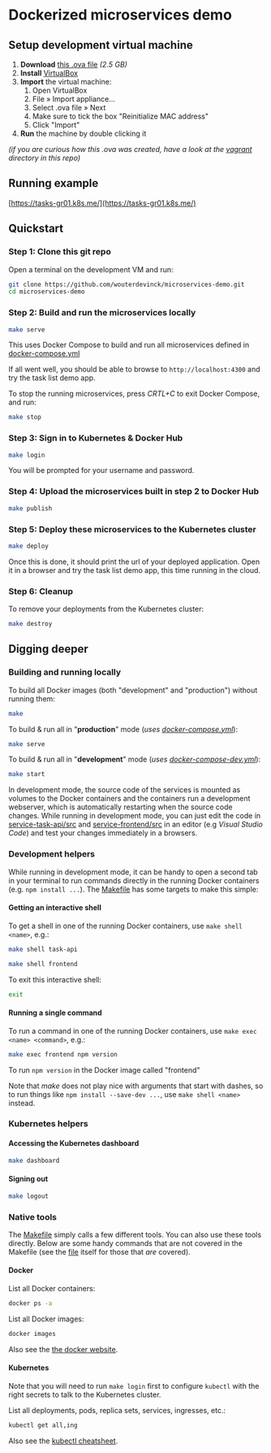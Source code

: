 # Dockerized microservices demo

## Setup development virtual machine

 1. **Download** [this .ova file](https://drive.google.com/open?id=1SGMkOM16DFN8HcQ4X6Ue3g5flHL010f3) _(2.5 GB)_
 2. **Install** [VirtualBox](http://www.oracle.com/technetwork/server-storage/virtualbox/downloads/index.html)
 3. **Import** the virtual machine:
	 1. Open VirtualBox
	 2. File &raquo; Import appliance...
	 3. Select .ova file &raquo; Next
	 4. Make sure to tick the box "Reinitialize MAC address"
	 5. Click "Import"
 4. **Run** the machine by double clicking it

_(if you are curious how this .ova was created, have a look at the [vagrant](vagrant) directory in this repo)_

## Running example

[https://tasks-gr01.k8s.me/](https://tasks-gr01.k8s.me/)

## Quickstart

### Step 1: Clone this git repo

Open a terminal on the development VM and run:

 ```bash
git clone https://github.com/wouterdevinck/microservices-demo.git
cd microservices-demo
```

### Step 2: Build and run the microservices locally

```bash
make serve
```

This uses Docker Compose to build and run all microservices defined in [docker-compose.yml](docker-compose.yml)

If all went well, you should be able to browse to ```http://localhost:4300``` and try the task list demo app.

To stop the running microservices, press *CRTL+C* to exit Docker Compose, and run:

```bash
make stop
```

### Step 3: Sign in to Kubernetes & Docker Hub

```bash
make login
```
You will be prompted for your username and password.

### Step 4: Upload the microservices built in step 2 to Docker Hub

```bash
make publish
```

### Step 5: Deploy these microservices to the Kubernetes cluster

```bash
make deploy
```

Once this is done, it should print the url of your deployed application. Open it in a browser and try the task list demo app, this time running in the cloud.

### Step 6: Cleanup

To remove your deployments from the Kubernetes cluster:

```bash
make destroy
```

## Digging deeper

### Building and running locally

To build all Docker images (both "development" and "production") without running them:

```bash
make
```

To build & run all in "**production**" mode (_uses [docker-compose.yml](docker-compose.yml)_):
```bash
make serve
```

To build & run all  in "**development**" mode (_uses [docker-compose-dev.yml](docker-compose-dev.yml)_):
```bash
make start
```

In development mode, the source code of the services is mounted as volumes to the Docker containers and the containers run a development webserver, which is automatically restarting when the source code changes. While running in development mode, you can just edit the code in [service-task-api/src](service-task-api/src) and [service-frontend/src](service-frontend/src) in an editor (e.g _Visual Studio Code_) and test your changes immediately in a browsers.

### Development helpers

While running in development mode, it can be handy to open a second tab in your terminal to run commands directly in the running Docker containers (e.g. ```npm install ...```). The [Makefile](Makefile) has some targets to make this simple:

####  Getting an interactive shell

To get a shell in one of the running Docker containers, use ```make shell <name>```, e.g.:
```bash
make shell task-api
```
```bash
make shell frontend
```
To exit this interactive shell:
```bash
exit
```

#### Running a single command

To run a command in one of the running Docker containers, use ```make exec <name> <command>```, e.g.:
```bash
make exec frontend npm version
```
To run ```npm version``` in the Docker image called "frontend"

Note that _make_ does not play nice with arguments that start with dashes, so to run things like ```npm install --save-dev ...```, use ```make shell <name>``` instead.

### Kubernetes helpers

#### Accessing the Kubernetes dashboard

```bash
make dashboard
```

#### Signing out

```bash
make logout
```

### Native tools

The [Makefile](Makefile) simply calls a few different tools. You can also use these tools directly. Below are some handy commands that are not covered in the Makefile (see the [file](Makefile) itself for those that _are_ covered).

#### Docker

List all Docker containers:
```bash
docker ps -a
```

List all Docker images:
```bash
docker images
```

Also see the [the docker website](https://docs.docker.com/engine/reference/commandline/cli/).

#### Kubernetes

Note that you will need to run ```make login``` first to configure ```kubectl``` with the right secrets to talk to the Kubernetes cluster.

List all deployments, pods, replica sets, services, ingresses, etc.:
```bash
kubectl get all,ing
```

Also see the [kubectl cheatsheet](https://kubernetes.io/docs/reference/kubectl/cheatsheet/).
